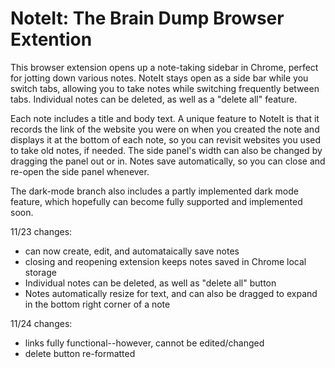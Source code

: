 # NoteIt: The Brain Dump Browser Extention

This browser extension opens up a note-taking sidebar in Chrome, perfect for jotting down various notes. NoteIt stays open as a side bar while you switch tabs, allowing you to take notes while switching frequently between tabs. Individual notes can be deleted, as well as a "delete all" feature. 

Each note includes a title and body text. A unique feature to NoteIt is that it records the link of the website you were on when you created the note and displays it at the bottom of each note, so you can revisit websites you used to take old notes, if needed. The side panel's width can also be changed by dragging the panel out or in. Notes save automatically, so you can close and re-open the side panel whenever.

The dark-mode branch also includes a partly implemented dark mode feature, which hopefully can become fully supported and implemented soon.



11/23 changes:
- can now create, edit, and automataically save notes
- closing and reopening extension keeps notes saved in Chrome local storage
- Individual notes can be deleted, as well as "delete all" button
- Notes automatically resize for text, and can also be dragged to expand in the bottom right corner of a note

11/24 changes:
- links fully functional--however, cannot be edited/changed
- delete button re-formatted

